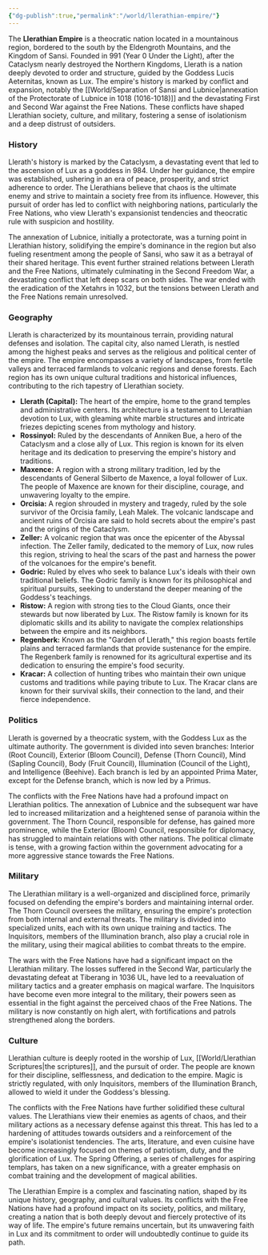 ```yaml
---
{"dg-publish":true,"permalink":"/world/llerathian-empire/"}
---
```


The **Llerathian Empire** is a theocratic nation located in a mountainous region, bordered to the south by the Eldengroth Mountains, and the Kingdom of Sansi. Founded in 991 (Year 0 Under the Light), after the Cataclysm nearly destroyed the Northern Kingdoms, Llerath is a nation deeply devoted to order and structure, guided by the Goddess Lucis Aeternitas, known as Lux. The empire's history is marked by conflict and expansion, notably the [[World/Separation of Sansi and Lubnice\|annexation of the Protectorate of Lubnice in 1018 (1016-1018)]] and the devastating First and Second War against the Free Nations. These conflicts have shaped Llerathian society, culture, and military, fostering a sense of isolationism and a deep distrust of outsiders.

### History

Llerath's history is marked by the Cataclysm, a devastating event that led to the ascension of Lux as a goddess in 984. Under her guidance, the empire was established, ushering in an era of peace, prosperity, and strict adherence to order. The Llerathians believe that chaos is the ultimate enemy and strive to maintain a society free from its influence. However, this pursuit of order has led to conflict with neighboring nations, particularly the Free Nations, who view Llerath's expansionist tendencies and theocratic rule with suspicion and hostility.

The annexation of Lubnice, initially a protectorate, was a turning point in Llerathian history, solidifying the empire's dominance in the region but also fueling resentment among the people of Sansi, who saw it as a betrayal of their shared heritage. This event further strained relations between Llerath and the Free Nations, ultimately culminating in the Second Freedom War, a devastating conflict that left deep scars on both sides. The war ended with the eradication of the Xetahrs in 1032, but the tensions between Llerath and the Free Nations remain unresolved.

### Geography

Llerath is characterized by its mountainous terrain, providing natural defenses and isolation. The capital city, also named Llerath, is nestled among the highest peaks and serves as the religious and political center of the empire. The empire encompasses a variety of landscapes, from fertile valleys and terraced farmlands to volcanic regions and dense forests. Each region has its own unique cultural traditions and historical influences, contributing to the rich tapestry of Llerathian society.

- **Llerath (Capital):** The heart of the empire, home to the grand temples and administrative centers. Its architecture is a testament to Llerathian devotion to Lux, with gleaming white marble structures and intricate friezes depicting scenes from mythology and history.
- **Rossinyol:** Ruled by the descendants of Anniken Bue, a hero of the Cataclysm and a close ally of Lux. This region is known for its elven heritage and its dedication to preserving the empire's history and traditions.
- **Maxence:** A region with a strong military tradition, led by the descendants of General Silberto de Maxence, a loyal follower of Lux. The people of Maxence are known for their discipline, courage, and unwavering loyalty to the empire.
- **Orcisia:** A region shrouded in mystery and tragedy, ruled by the sole survivor of the Orcisia family, Leah Malek. The volcanic landscape and ancient ruins of Orcisia are said to hold secrets about the empire's past and the origins of the Cataclysm.
- **Zeller:** A volcanic region that was once the epicenter of the Abyssal infection. The Zeller family, dedicated to the memory of Lux, now rules this region, striving to heal the scars of the past and harness the power of the volcanoes for the empire's benefit.
- **Godric:** Ruled by elves who seek to balance Lux's ideals with their own traditional beliefs. The Godric family is known for its philosophical and spiritual pursuits, seeking to understand the deeper meaning of the Goddess's teachings.
- **Ristow:** A region with strong ties to the Cloud Giants, once their stewards but now liberated by Lux. The Ristow family is known for its diplomatic skills and its ability to navigate the complex relationships between the empire and its neighbors.
- **Regenberk:** Known as the "Garden of Llerath," this region boasts fertile plains and terraced farmlands that provide sustenance for the empire. The Regenberk family is renowned for its agricultural expertise and its dedication to ensuring the empire's food security.
- **Kracar:** A collection of hunting tribes who maintain their own unique customs and traditions while paying tribute to Lux. The Kracar clans are known for their survival skills, their connection to the land, and their fierce independence.

### Politics

Llerath is governed by a theocratic system, with the Goddess Lux as the ultimate authority. The government is divided into seven branches: Interior (Root Council), Exterior (Bloom Council), Defense (Thorn Council), Mind (Sapling Council), Body (Fruit Council), Illumination (Council of the Light), and Intelligence (Beehive). Each branch is led by an appointed Prima Mater, except for the Defense branch, which is now led by a Primus.

The conflicts with the Free Nations have had a profound impact on Llerathian politics. The annexation of Lubnice and the subsequent war have led to increased militarization and a heightened sense of paranoia within the government. The Thorn Council, responsible for defense, has gained more prominence, while the Exterior (Bloom) Council, responsible for diplomacy, has struggled to maintain relations with other nations. The political climate is tense, with a growing faction within the government advocating for a more aggressive stance towards the Free Nations.

### Military

The Llerathian military is a well-organized and disciplined force, primarily focused on defending the empire's borders and maintaining internal order. The Thorn Council oversees the military, ensuring the empire's protection from both internal and external threats. The military is divided into specialized units, each with its own unique training and tactics. The Inquisitors, members of the Illumination branch, also play a crucial role in the military, using their magical abilities to combat threats to the empire.

The wars with the Free Nations have had a significant impact on the Llerathian military. The losses suffered in the Second War, particularly the devastating defeat at Tiberang in 1036 UL, have led to a reevaluation of military tactics and a greater emphasis on magical warfare. The Inquisitors have become even more integral to the military, their powers seen as essential in the fight against the perceived chaos of the Free Nations. The military is now constantly on high alert, with fortifications and patrols strengthened along the borders.

### Culture

Llerathian culture is deeply rooted in the worship of Lux, [[World/Llerathian Scriptures\|the scriptures]], and the pursuit of order. The people are known for their discipline, selflessness, and dedication to the empire. Magic is strictly regulated, with only Inquisitors, members of the Illumination Branch, allowed to wield it under the Goddess's blessing.

The conflicts with the Free Nations have further solidified these cultural values. The Llerathians view their enemies as agents of chaos, and their military actions as a necessary defense against this threat. This has led to a hardening of attitudes towards outsiders and a reinforcement of the empire's isolationist tendencies. The arts, literature, and even cuisine have become increasingly focused on themes of patriotism, duty, and the glorification of Lux. The Spring Offering, a series of challenges for aspiring templars, has taken on a new significance, with a greater emphasis on combat training and the development of magical abilities.

The Llerathian Empire is a complex and fascinating nation, shaped by its unique history, geography, and cultural values. Its conflicts with the Free Nations have had a profound impact on its society, politics, and military, creating a nation that is both deeply devout and fiercely protective of its way of life. The empire's future remains uncertain, but its unwavering faith in Lux and its commitment to order will undoubtedly continue to guide its path.